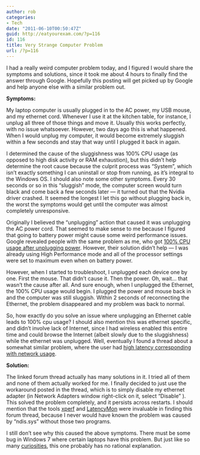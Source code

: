 ```yaml
---
author: rob
categories:
- Tech
date: "2011-06-10T00:50:47Z"
guid: http://eatyourexam.com/?p=116
id: 116
title: Very Strange Computer Problem
url: /?p=116
---
```

I had a really weird computer problem today, and I figured I would share the symptoms and solutions, since it took me about 4 hours to finally find the answer through Google. Hopefully this posting will get picked up by Google and help anyone else with a similar problem out.

**Symptoms:**

My laptop computer is usually plugged in to the AC power, my USB mouse, and my ethernet cord. Whenever I use it at the kitchen table, for instance, I unplug all three of those things and move it. Usually this works perfectly, with no issue whatsoever. However, two days ago this is what happened. When I would unplug my computer, it would become extremely sluggish within a few seconds and stay that way until I plugged it back in again.

I determined the cause of the sluggishness was 100% CPU usage (as opposed to high disk activity or RAM exhaustion), but this didn&#8217;t help determine the root cause because the culprit process was &#8220;System&#8221;, which isn&#8217;t exactly something I can uninstall or stop from running, as it&#8217;s integral to the Windows OS. I should also note some other symptoms. Every 30 seconds or so in this &#8220;sluggish&#8221; mode, the computer screen would turn black and come back a few seconds later &#8212; it turned out that the Nvidia driver crashed. It seemed the longest I let this go without plugging back in, the worst the symptoms would get until the computer was almost completely unresponsive.

Originally I believed the &#8220;unplugging&#8221; action that caused it was unplugging the AC power cord. That seemed to make sense to me because I figured that going to battery power might cause some weird performance issues. Google revealed people with the same problem as me, who got [100% CPU usage after unplugging power](http://www.aintageek.com/solution-to-windows-7-100-cpu-usage-after-unplugging-ac-power.htm). However, their solution didn&#8217;t help &#8212; I was already using High Performance mode and all of the processor settings were set to maximum even when on battery power.

However, when I started to troubleshoot, I unplugged each device one by one. First the mouse. That didn&#8217;t cause it. Then the power. Oh, wait&#8230; that wasn&#8217;t the cause after all. And sure enough, when I unplugged the Ethernet, the 100% CPU usage would begin. I plugged the power and mouse back in and the computer was still sluggish. Within 2 seconds of reconnecting the Ethernet, the problem disappeared and my problem was back to normal.

So, how exactly do you solve an issue where unplugging an Ethernet cable leads to 100% cpu usage? I should also mention this was ethernet specific, and didn&#8217;t involve lack of Internet, since I had wireless enabled this entire time and could browse the Internet (albeit slowly due to the sluggishness) while the ethernet was unplugged. Well, eventually I found a thread about a somewhat similar problem, where the user had [high latency corresponding with network usage](http://www.sevenforums.com/network-sharing/52935-network-usage-causes-high-dpc-latency-3.html).

**Solution:**

The linked forum thread actually has many solutions in it. I tried all of them and none of them actually worked for me. I finally decided to just use the workaround posted in the thread, which is to simply disable my ethernet adapter (in Network Adapters window right-click on it, select &#8220;Disable&#8221; ). This solved the problem completely, and it persists across restarts. I should mention that the tools [xperf](http://msdn.microsoft.com/en-us/performance/cc825801) and [LatencyMon](http://www.resplendence.com/latencymon) were invaluable in finding this forum thread, because I never would have known the problem was caused by &#8220;ndis.sys&#8221; without those two programs.

I still don&#8217;t see why this caused the above symptoms. There must be some bug in Windows 7 where certain laptops have this problem. But just like so many [curiosities](http://en.wikipedia.org/wiki/Problem_of_evil), this one probably has no rational explanation.